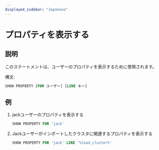 ```yaml
---
displayed_sidebar: "Japanese"
---
```


# プロパティを表示する

## 説明

このステートメントは、ユーザーのプロパティを表示するために使用されます。

構文:

```sql
SHOW PROPERTY [FOR ユーザー] [LIKE キー]
```

## 例

1. jackユーザーのプロパティを表示する

    ```sql
    SHOW PROPERTY FOR 'jack'
    ```

2. Jackユーザーがインポートしたクラスタに関連するプロパティを表示する

    ```sql
    SHOW PROPERTY FOR 'jack' LIKE '%load_cluster%'
    ```
